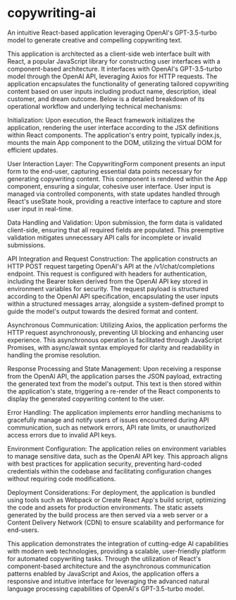 # copywriting-ai
An intuitive React-based application leveraging OpenAI's GPT-3.5-turbo model to generate creative and compelling copywriting text.

This application is architected as a client-side web interface built with React, a popular JavaScript library for constructing user interfaces with a component-based architecture. It interfaces with OpenAI's GPT-3.5-turbo model through the OpenAI API, leveraging Axios for HTTP requests. The application encapsulates the functionality of generating tailored copywriting content based on user inputs including product name, description, ideal customer, and dream outcome. Below is a detailed breakdown of its operational workflow and underlying technical mechanisms:

Initialization: Upon execution, the React framework initializes the application, rendering the user interface according to the JSX definitions within React components. The application's entry point, typically index.js, mounts the main App component to the DOM, utilizing the virtual DOM for efficient updates.

User Interaction Layer: The CopywritingForm component presents an input form to the end-user, capturing essential data points necessary for generating copywriting content. This component is rendered within the App component, ensuring a singular, cohesive user interface. User input is managed via controlled components, with state updates handled through React's useState hook, providing a reactive interface to capture and store user input in real-time.

Data Handling and Validation: Upon submission, the form data is validated client-side, ensuring that all required fields are populated. This preemptive validation mitigates unnecessary API calls for incomplete or invalid submissions.

API Integration and Request Construction: The application constructs an HTTP POST request targeting OpenAI's API at the /v1/chat/completions endpoint. This request is configured with headers for authentication, including the Bearer token derived from the OpenAI API key stored in environment variables for security. The request payload is structured according to the OpenAI API specification, encapsulating the user inputs within a structured messages array, alongside a system-defined prompt to guide the model's output towards the desired format and content.

Asynchronous Communication: Utilizing Axios, the application performs the HTTP request asynchronously, preventing UI blocking and enhancing user experience. This asynchronous operation is facilitated through JavaScript Promises, with async/await syntax employed for clarity and readability in handling the promise resolution.

Response Processing and State Management: Upon receiving a response from the OpenAI API, the application parses the JSON payload, extracting the generated text from the model's output. This text is then stored within the application's state, triggering a re-render of the React components to display the generated copywriting content to the user.

Error Handling: The application implements error handling mechanisms to gracefully manage and notify users of issues encountered during API communication, such as network errors, API rate limits, or unauthorized access errors due to invalid API keys.

Environment Configuration: The application relies on environment variables to manage sensitive data, such as the OpenAI API key. This approach aligns with best practices for application security, preventing hard-coded credentials within the codebase and facilitating configuration changes without requiring code modifications.

Deployment Considerations: For deployment, the application is bundled using tools such as Webpack or Create React App's build script, optimizing the code and assets for production environments. The static assets generated by the build process are then served via a web server or a Content Delivery Network (CDN) to ensure scalability and performance for end-users.

This application demonstrates the integration of cutting-edge AI capabilities with modern web technologies, providing a scalable, user-friendly platform for automated copywriting tasks. Through the utilization of React's component-based architecture and the asynchronous communication patterns enabled by JavaScript and Axios, the application offers a responsive and intuitive interface for leveraging the advanced natural language processing capabilities of OpenAI's GPT-3.5-turbo model.
